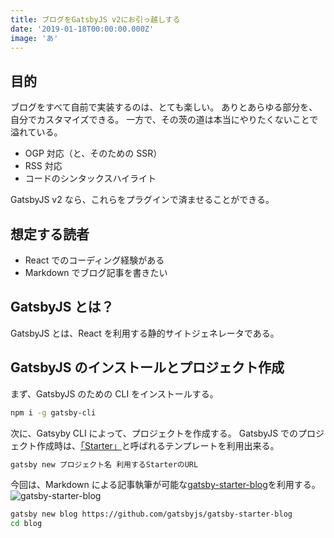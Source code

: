 ```yaml
---
title: ブログをGatsbyJS v2にお引っ越しする
date: '2019-01-18T00:00:00.000Z'
image: 'あ'
---
```


## 目的

ブログをすべて自前で実装するのは、とても楽しい。
ありとあらゆる部分を、自分でカスタマイズできる。
一方で、その茨の道は本当にやりたくないことで溢れている。

- OGP 対応（と、そのための SSR）
- RSS 対応
- コードのシンタックスハイライト

GatsbyJS v2 なら、これらをプラグインで済ませることができる。

## 想定する読者

- React でのコーディング経験がある
- Markdown でブログ記事を書きたい

## GatsbyJS とは？

GatsbyJS とは、React を利用する静的サイトジェネレータである。

## GatsbyJS のインストールとプロジェクト作成

まず、GatsbyJS のための CLI をインストールする。

```bash
npm i -g gatsby-cli
```

次に、Gatsyby CLI によって、プロジェクトを作成する。
GatsbyJS でのプロジェクト作成時は、[「Starter」](https://www.gatsbyjs.org/starters/?v=2)と呼ばれるテンプレートを利用出来る。

```bash
gatsby new プロジェクト名 利用するStarterのURL
```

今回は、Markdown による記事執筆が可能な[gatsby-starter-blog](https://www.gatsbyjs.org/starters/gatsbyjs/gatsby-starter-blog/)を利用する。
![gatsby-starter-blog](https://www.gatsbyjs.org/static/c7d4320ae14b8978f78ec9656ec660a7/7ed75/57dfcb72de81a95ed076ed3f9a2a5594.png)

```bash
gatsby new blog https://github.com/gatsbyjs/gatsby-starter-blog
cd blog
```

##
